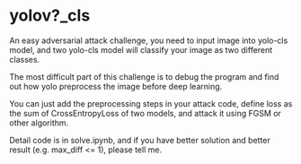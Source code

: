 # yolov?_cls

An easy adversarial attack challenge, you need to input image into yolo-cls model, and two yolo-cls model will classify your image as two different classes.

The most difficult part of this challenge is to debug the program and find out how yolo preprocess the image before deep learning.

You can just add the preprocessing steps in your attack code, define loss as the sum of CrossEntropyLoss of two models, and attack it using FGSM or other algorithm.

Detail code is in solve.ipynb, and if you have better solution and better result (e.g. max_diff <= 1), please tell me.